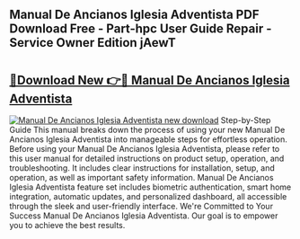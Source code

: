## Manual De Ancianos Iglesia Adventista PDF Download Free - Part-hpc User Guide Repair - Service Owner Edition jAewT

# <h2><a href="http://bc11557.oget.top/?id=Manual+De+Ancianos+Iglesia+Adventista">🔗Download New 👉🔴 Manual De Ancianos Iglesia Adventista</a></h2>

[![Manual De Ancianos Iglesia Adventista new download](https://i.imgur.com/5g1atiW.png)](http://bc11557.oget.top/?id=Manual+De+Ancianos+Iglesia+Adventista)
Step-by-Step Guide This manual breaks down the process of using your new Manual De Ancianos Iglesia Adventista into manageable steps for effortless operation. Before using your Manual De Ancianos Iglesia Adventista, please refer to this user manual for detailed instructions on product setup, operation, and troubleshooting. It includes clear instructions for installation, setup, and operation, as well as important safety information. Manual De Ancianos Iglesia Adventista feature set includes biometric authentication, smart home integration, automatic updates, and personalized dashboard, all accessible through the sleek and user-friendly interface. We're Committed to Your Success Manual De Ancianos Iglesia Adventista. Our goal is to empower you to achieve the best results.
